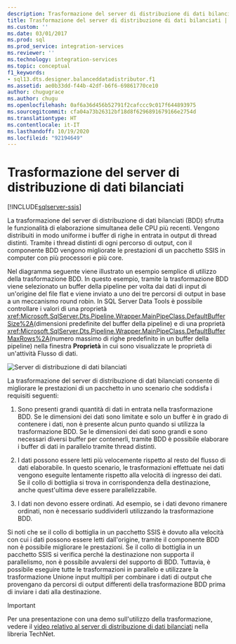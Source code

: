 ```yaml
---
description: Trasformazione del server di distribuzione di dati bilanciati
title: Trasformazione del server di distribuzione di dati bilanciati | Microsoft Docs
ms.custom: ''
ms.date: 03/01/2017
ms.prod: sql
ms.prod_service: integration-services
ms.reviewer: ''
ms.technology: integration-services
ms.topic: conceptual
f1_keywords:
- sql13.dts.designer.balanceddatadistributor.f1
ms.assetid: ae0b33dd-f44b-42df-b6f6-69861770ce10
author: chugugrace
ms.author: chugu
ms.openlocfilehash: 0af6a36d456b52791f2cafccc9c017f644893975
ms.sourcegitcommit: cfa04a73b26312bf18d8f6296891679166e2754d
ms.translationtype: HT
ms.contentlocale: it-IT
ms.lasthandoff: 10/19/2020
ms.locfileid: "92194649"
---
```

# <a name="balanced-data-distributor-transformation"></a>Trasformazione del server di distribuzione di dati bilanciati

[!INCLUDE[sqlserver-ssis](../../../includes/applies-to-version/sqlserver-ssis.md)]


  La trasformazione del server di distribuzione di dati bilanciati (BDD) sfrutta le funzionalità di elaborazione simultanea delle CPU più recenti. Vengono distribuiti in modo uniforme i buffer di righe in entrata in output di thread distinti. Tramite i thread distinti di ogni percorso di output, con il componente BDD vengono migliorate le prestazioni di un pacchetto SSIS in computer con più processori e più core.  
  
 Nel diagramma seguente viene illustrato un esempio semplice di utilizzo della trasformazione BDD. In questo esempio, tramite la trasformazione BDD viene selezionato un buffer della pipeline per volta dai dati di input di un'origine del file flat e viene inviato a uno dei tre percorsi di output in base a un meccanismo round robin. In SQL Server Data Tools è possibile controllare i valori di una proprietà <xref:Microsoft.SqlServer.Dts.Pipeline.Wrapper.MainPipeClass.DefaultBufferSize%2A>(dimensioni predefinite del buffer della pipeline) e di una proprietà <xref:Microsoft.SqlServer.Dts.Pipeline.Wrapper.MainPipeClass.DefaultBufferMaxRows%2A>(numero massimo di righe predefinito in un buffer della pipeline) nella finestra **Proprietà** in cui sono visualizzate le proprietà di un'attività Flusso di dati.  
  
 ![Server di distribuzione di dati bilanciati](../../../integration-services/data-flow/transformations/media/balanceddatadistributor.JPG "Server di distribuzione di dati bilanciati")  
  
 La trasformazione del server di distribuzione di dati bilanciati consente di migliorare le prestazioni di un pacchetto in uno scenario che soddisfa i requisiti seguenti:  
  
1.  Sono presenti grandi quantità di dati in entrata nella trasformazione BDD. Se le dimensioni dei dati sono limitate e solo un buffer è in grado di contenere i dati, non è presente alcun punto quando si utilizza la trasformazione BDD. Se le dimensioni dei dati sono grandi e sono necessari diversi buffer per contenerli, tramite BDD è possibile elaborare i buffer di dati in parallelo tramite thread distinti.  
  
2.  I dati possono essere letti più velocemente rispetto al resto del flusso di dati elaborabile. In questo scenario, le trasformazioni effettuate nei dati vengono eseguite lentamente rispetto alla velocità di ingresso dei dati. Se il collo di bottiglia si trova in corrispondenza della destinazione, anche quest'ultima deve essere parallelizzabile.  
  
3.  I dati non devono essere ordinati. Ad esempio, se i dati devono rimanere ordinati, non è necessario suddividerli utilizzando la trasformazione BDD.  
  
 Si noti che se il collo di bottiglia in un pacchetto SSIS è dovuto alla velocità con cui i dati possono essere letti dall'origine, tramite il componente BDD non è possibile migliorare le prestazioni. Se il collo di bottiglia in un pacchetto SSIS si verifica perché la destinazione non supporta il parallelismo, non è possibile avvalersi del supporto di BDD. Tuttavia, è possibile eseguire tutte le trasformazioni in parallelo e utilizzare la trasformazione Unione input multipli per combinare i dati di output che provengano da percorsi di output differenti della trasformazione BDD prima di inviare i dati alla destinazione.  
  
> [!IMPORTANT]  
>   Per una presentazione con una demo sull'utilizzo della trasformazione, vedere il [video relativo al server di distribuzione di dati bilanciati](/previous-versions/dn912438(v=msdn.10)) nella libreria TechNet.  
  
